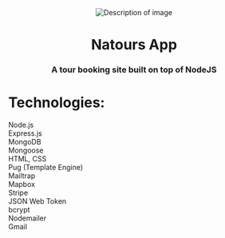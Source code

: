 <div align="center">
    <img src="https://github.com/user-attachments/assets/add23d05-c3d9-4ba2-bce2-a962166e627b" alt="Description of image" />
    <h1>Natours App</h1>
    <p><h3> A tour booking site built on top of NodeJS </h3></p>
</div>
    <p><h1>Technologies:</h1></p>
    <p>
        Node.js<br>
        Express.js<br>
        MongoDB<br>
        Mongoose<br>
        HTML, CSS<br>
        Pug (Template Engine)<br>
        Mailtrap<br>
        Mapbox<br>
        Stripe<br>
        JSON Web Token<br>
        bcrypt<br>
        Nodemailer<br>
        Gmail
    </p>
</div>







